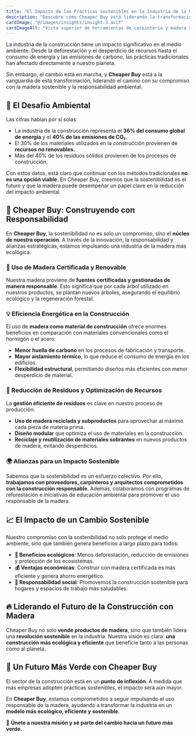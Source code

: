 ```yaml
---
title: "El Impacto de las Prácticas Sostenibles en la Industria de la Madera"
description: "Descubre cómo Cheaper Buy está liderando la transformación hacia un futuro más ecológico en la construcción con madera sostenible."
cardImage: "@/images/insights/insight-3.avif"
cardImageAlt: "Vista superior de herramientas de carpintería y madera sostenible"
---
```


La industria de la construcción tiene un impacto significativo en el medio ambiente. Desde la deforestación y el desperdicio de recursos hasta el consumo de energía y las emisiones de carbono, las prácticas tradicionales han afectado directamente a nuestro planeta.

Sin embargo, el cambio está en marcha, y **Cheaper Buy** está a la vanguardia de esta transformación, liderando el camino con su compromiso con la madera sostenible y la responsabilidad ambiental.

## 🌿 El Desafío Ambiental

Las cifras hablan por sí solas:  
- La industria de la construcción representa el **36% del consumo global de energía** y el **40% de las emisiones de CO₂**.  
- El 30% de los materiales utilizados en la construcción provienen de **recursos no renovables**.  
- Más del 40% de los residuos sólidos provienen de los procesos de construcción.  

Con estos datos, está claro que continuar con los métodos tradicionales **no es una opción viable**. En Cheaper Buy, creemos que la sostenibilidad es el futuro y que la madera puede desempeñar un papel clave en la reducción del impacto ambiental.

## 🌱 Cheaper Buy: Construyendo con Responsabilidad

En **Cheaper Buy**, la sostenibilidad no es solo un compromiso, sino el **núcleo de nuestra operación**. A través de la innovación, la responsabilidad y alianzas estratégicas, estamos impulsando una industria de la madera más ecológica.

### 🌲 Uso de Madera Certificada y Renovable

Nuestra madera proviene de **fuentes certificadas y gestionadas de manera responsable**. Esto significa que por cada árbol utilizado en nuestros productos, se plantan nuevos árboles, asegurando el equilibrio ecológico y la regeneración forestal.

### 💡 Eficiencia Energética en la Construcción

El uso de **madera como material de construcción** ofrece enormes beneficios en comparación con materiales convencionales como el hormigón o el acero:  
- **Menor huella de carbono** en los procesos de fabricación y transporte.  
- **Mayor aislamiento térmico**, lo que reduce el consumo de energía en los edificios.  
- **Flexibilidad estructural**, permitiendo diseños más eficientes con menor desperdicio de material.  

### 🔄 Reducción de Residuos y Optimización de Recursos

La **gestión eficiente de residuos** es clave en nuestro proceso de producción:  
- **Uso de madera reciclada y subproductos** para aprovechar al máximo cada pieza de materia prima.  
- **Diseño modular** que optimiza el uso de materiales en la construcción.  
- **Reciclaje y reutilización de materiales sobrantes** en nuevos productos de madera, evitando desperdicios.  

### 🌍 Alianzas para un Impacto Sostenible

Sabemos que la sostenibilidad es un esfuerzo colectivo. Por ello, **trabajamos con proveedores, carpinteros y arquitectos comprometidos con la construcción responsable**. Además, colaboramos con programas de reforestación e iniciativas de educación ambiental para promover el uso responsable de la madera.

## 📈 El Impacto de un Cambio Sostenible

Nuestro compromiso con la sostenibilidad no solo protege el medio ambiente, sino que también genera beneficios a largo plazo para todos:

- **🌱 Beneficios ecológicos**: Menos deforestación, reducción de emisiones y protección de los ecosistemas.  
- **💰 Ventajas económicas**: Construir con madera certificada es más eficiente y genera ahorro energético.  
- **🏡 Responsabilidad social**: Promovemos la construcción sostenible para hogares y espacios de trabajo más saludables.  

## 🔥 Liderando el Futuro de la Construcción con Madera

Cheaper Buy no solo **vende productos de madera**, sino que también lidera una **revolución sostenible** en la industria. Nuestra visión es clara: **una construcción más ecológica y eficiente** que beneficie tanto a las personas como al planeta.

## 🚀 Un Futuro Más Verde con Cheaper Buy

El sector de la construcción está en un **punto de inflexión**. A medida que más empresas adopten prácticas sostenibles, el impacto será aún mayor.

En **Cheaper Buy**, estamos comprometidos a seguir impulsando el uso responsable de la madera, ayudando a transformar la industria en un **modelo más ecológico, eficiente y sostenible**.

🌿 **Únete a nuestra misión y sé parte del cambio hacia un futuro más verde.**
